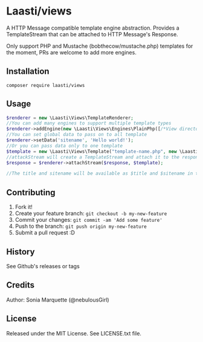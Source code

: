 # Laasti/views

A HTTP Message compatible template engine abstraction. Provides a TemplateStream that can be attached to HTTP Message's Response.

Only support PHP and Mustache (bobthecow/mustache.php) templates for the moment, PRs are welcome to add more engines.

## Installation

```
composer require laasti/views
```

## Usage

```php
$renderer = new \Laasti\Views\TemplateRenderer;
//You can add many engines to support multiple template types
$renderer->addEngine(new \Laasti\Views\Engines\PlainPhp([/*View directory*/]));
//You can set global data to pass on to all template
$renderer->setData('sitename', 'Hello world!');
//Or you can pass data only to one template
$template = new \Laasti\Views\Template("template-name.php", new \Laasti\Views\Data\ArrayData(['title' => 'Hello world!']));
//attackStream will create a TemplateStream and attach it to the response's body
$response = $renderer->attachStream($response, $template);

//The title and sitename will be available as $title and $sitename in the template

```


## Contributing

1. Fork it!
2. Create your feature branch: `git checkout -b my-new-feature`
3. Commit your changes: `git commit -am 'Add some feature'`
4. Push to the branch: `git push origin my-new-feature`
5. Submit a pull request :D

## History

See Github's releases or tags

## Credits

Author: Sonia Marquette (@nebulousGirl)

## License

Released under the MIT License. See LICENSE.txt file.